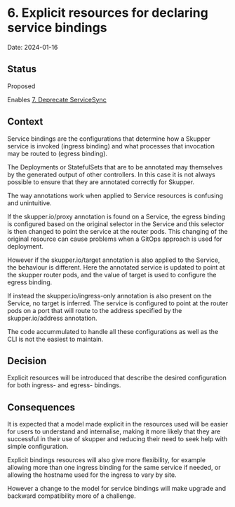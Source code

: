 # 6. Explicit resources for declaring service bindings

Date: 2024-01-16

## Status

Proposed

Enables [7. Deprecate ServiceSync](0007-deprecate-servicesync.md)

## Context

Service bindings are the configurations that determine how a Skupper
service is invoked (ingress binding) and what processes that
invocation may be routed to (egress binding).

The Deployments or StatefulSets that are to be annotated may
themselves by the generated output of other controllers. In this case
it is not always possible to ensure that they are annotated correctly
for Skupper.

The way annotations work when applied to Service resources is
confusing and unintuitive.

If the skupper.io/proxy annotation is found on a Service, the egress
binding is configured based on the original selector in the Service
and this selector is then changed to point the service at the router
pods. This changing of the original resource can cause problems when a
GitOps approach is used for deployment.

However if the skupper.io/target annotation is also applied to the
Service, the behaviour is different. Here the annotated service is
updated to point at the skupper router pods, and the value of target
is used to configure the egress binding.

If instead the skupper.io/ingress-only annotation is also present on
the Service, no target is inferred. The service is configured to point
at the router pods on a port that will route to the address specified
by the skupper.io/address annotation.

The code accummulated to handle all these configurations as well as
the CLI is not the easiest to maintain.

## Decision

Explicit resources will be introduced that describe the desired
configuration for both ingress- and egress- bindings.

## Consequences

It is expected that a model made explicit in the resources used will
be easier for users to understand and internalise, making it more
likely that they are successful in their use of skupper and reducing
their need to seek help with simple configuration.

Explicit bindings resources will also give more flexibility, for
example allowing more than one ingress binding for the same service if
needed, or allowing the hostname used for the ingress to vary by site.

However a change to the model for service bindings will make upgrade
and backward compatibility more of a challenge.
